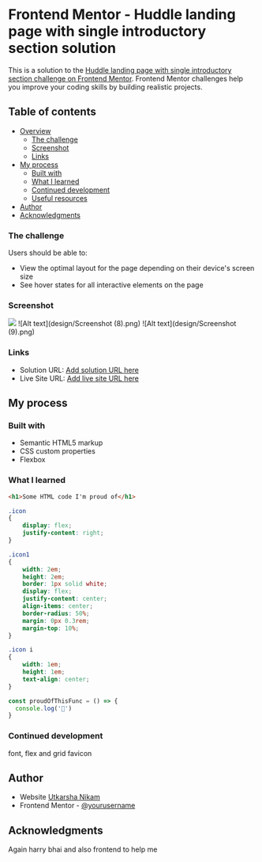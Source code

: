 # Frontend Mentor - Huddle landing page with single introductory section solution

This is a solution to the [Huddle landing page with single introductory section challenge on Frontend Mentor](https://www.frontendmentor.io/challenges/huddle-landing-page-with-a-single-introductory-section-B_2Wvxgi0). Frontend Mentor challenges help you improve your coding skills by building realistic projects. 

## Table of contents

- [Overview](#overview)
  - [The challenge](#the-challenge)
  - [Screenshot](#screenshot)
  - [Links](#links)
- [My process](#my-process)
  - [Built with](#built-with)
  - [What I learned](#what-i-learned)
  - [Continued development](#continued-development)
  - [Useful resources](#useful-resources)
- [Author](#author)
- [Acknowledgments](#acknowledgments)

### The challenge

Users should be able to:

- View the optimal layout for the page depending on their device's screen size
- See hover states for all interactive elements on the page

### Screenshot

![](./screenshot.jpg)
![Alt text](design/Screenshot (8).png)
![Alt text](design/Screenshot (9).png)


### Links

- Solution URL: [Add solution URL here](https://your-solution-url.com)
- Live Site URL: [Add live site URL here](https://your-live-site-url.com)

## My process

### Built with

- Semantic HTML5 markup
- CSS custom properties
- Flexbox


### What I learned

```html
<h1>Some HTML code I'm proud of</h1>
```
```css
.icon
{
    display: flex;
    justify-content: right;
}

.icon1 
{
    width: 2em;
    height: 2em;
    border: 1px solid white;
    display: flex;
    justify-content: center;
    align-items: center;
    border-radius: 50%;
    margin: 0px 0.3rem;
    margin-top: 10%;
}

.icon i
{
    width: 1em;
    height: 1em;
    text-align: center;
}


```
```js
const proudOfThisFunc = () => {
  console.log('🎉')
}
```


### Continued development

font, flex and grid favicon

## Author

- Website [Utkarsha Nikam](https://www.your-site.com)
- Frontend Mentor - [@yourusername](https://www.frontendmentor.io/profile/yourusername)


## Acknowledgments
Again harry bhai and also frontend to help me
